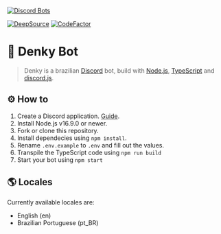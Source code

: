 [![Discord Bots](https://top.gg/api/widget/704517722100465746.svg)](https://top.gg/bot/704517722100465746)

[![DeepSource](https://deepsource.io/gh/davipatricio/denky-rewrite.svg/?label=active+issues&show_trend=true&token=PIa9TXIWBBLXrciRt_l3H_8X)](https://deepsource.io/gh/davipatricio/denky-rewrite/?ref=repository-badge)
[![CodeFactor](https://www.codefactor.io/repository/github/davipatricio/denky-rewrite/badge)](https://www.codefactor.io/repository/github/davipatricio/denky-rewrite)

# 🤖 Denky Bot

> Denky is a brazilian [Discord](https://discord.com) bot, build with [Node.js](https://nodejs.org), [TypeScript](https://www.typescriptlang.org/) and [discord.js](https://discord.js.org).

## ⚙️ How to

1. Create a Discord application. [Guide](https://discordjs.guide/preparations/setting-up-a-bot-application.html#creating-your-bot).
2. Install Node.js v16.9.0 or newer.
3. Fork or clone this repository.
4. Install dependecies using `npm install`.
5. Rename `.env.example` to `.env` and fill out the values.
6. Transpile the TypeScript code using `npm run build`
7. Start your bot using `npm start`

## 🌎 Locales

Currently available locales are:

- English (en)
- Brazilian Portuguese (pt_BR)
